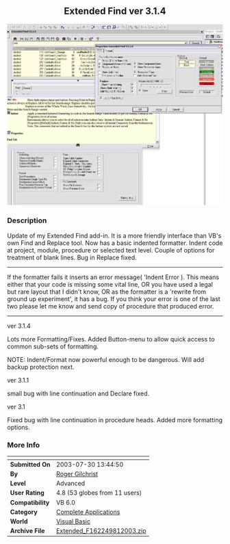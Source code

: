 ﻿<div align="center">

## Extended Find ver 3\.1\.4

<img src="PIC2003721047522401.jpg">
</div>

### Description

Update of my Extended Find add-in. It is a more friendly interface than VB's own Find and Replace tool. Now has a basic indented formatter. Indent code at project, module, procedure or selected text level. Couple of options for treatment of blank lines. Bug in Replace fixed.

----

If the formatter fails it inserts an error message( 'Indent Error ). This means either that your code is missing some vital line, OR you have used a legal but rare layout that I didn't know, OR as the formatter is a 'rewrite from ground up experiment', it has a bug. If you think your error is one of the last two please let me know and send copy of procedure that produced error.

----

ver 3.1.4

Lots more Formatting/Fixes. Added Button-menu to allow quick access to common sub-sets of formatting.

NOTE: Indent/Format now powerful enough to be dangerous. Will add backup protection next.

ver 3.1.1

small bug with line continuation and Declare fixed.

ver 3.1

Fixed bug with line continuation in procedure heads. Added more formatting options.
 
### More Info
 


<span>             |<span>
---                |---
**Submitted On**   |2003-07-30 13:44:50
**By**             |[Roger Gilchrist](https://github.com/Planet-Source-Code/PSCIndex/blob/master/ByAuthor/roger-gilchrist.md)
**Level**          |Advanced
**User Rating**    |4.8 (53 globes from 11 users)
**Compatibility**  |VB 6\.0
**Category**       |[Complete Applications](https://github.com/Planet-Source-Code/PSCIndex/blob/master/ByCategory/complete-applications__1-27.md)
**World**          |[Visual Basic](https://github.com/Planet-Source-Code/PSCIndex/blob/master/ByWorld/visual-basic.md)
**Archive File**   |[Extended\_F162249812003\.zip](https://github.com/Planet-Source-Code/roger-gilchrist-extended-find-ver-3-1-4__1-46973/archive/master.zip)








